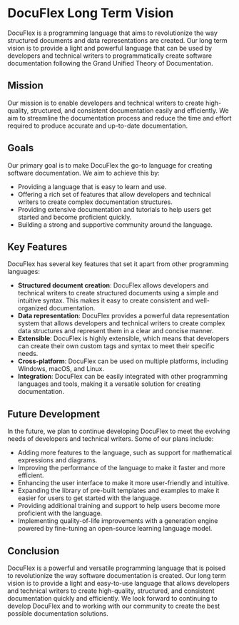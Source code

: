 

# DocuFlex Long Term Vision

DocuFlex is a programming language that aims to revolutionize the way structured documents and data representations are created. Our long term vision is to provide a light and powerful language that can be used by developers and technical writers to programmatically create software documentation following the Grand Unified Theory of Documentation.

## Mission

Our mission is to enable developers and technical writers to create high-quality, structured, and consistent documentation easily and efficiently. We aim to streamline the documentation process and reduce the time and effort required to produce accurate and up-to-date documentation.

## Goals

Our primary goal is to make DocuFlex the go-to language for creating software documentation. We aim to achieve this by:

- Providing a language that is easy to learn and use.
- Offering a rich set of features that allow developers and technical writers to create complex documentation structures.
- Providing extensive documentation and tutorials to help users get started and become proficient quickly.
- Building a strong and supportive community around the language.

## Key Features

DocuFlex has several key features that set it apart from other programming languages:

- **Structured document creation**: DocuFlex allows developers and technical writers to create structured documents using a simple and intuitive syntax. This makes it easy to create consistent and well-organized documentation.
- **Data representation**: DocuFlex provides a powerful data representation system that allows developers and technical writers to create complex data structures and represent them in a clear and concise manner.
- **Extensible**: DocuFlex is highly extensible, which means that developers can create their own custom tags and syntax to meet their specific needs.
- **Cross-platform**: DocuFlex can be used on multiple platforms, including Windows, macOS, and Linux.
- **Integration**: DocuFlex can be easily integrated with other programming languages and tools, making it a versatile solution for creating documentation.

## Future Development

In the future, we plan to continue developing DocuFlex to meet the evolving needs of developers and technical writers. Some of our plans include:

- Adding more features to the language, such as support for mathematical expressions and diagrams.
- Improving the performance of the language to make it faster and more efficient.
- Enhancing the user interface to make it more user-friendly and intuitive.
- Expanding the library of pre-built templates and examples to make it easier for users to get started with the language.
- Providing additional training and support to help users become more proficient with the language.
- Implementing quality-of-life improvements with a generation engine powered by fine-tuning an open-source learning language model.

## Conclusion

DocuFlex is a powerful and versatile programming language that is poised to revolutionize the way software documentation is created. Our long term vision is to provide a light and easy-to-use language that allows developers and technical writers to create high-quality, structured, and consistent documentation quickly and efficiently. We look forward to continuing to develop DocuFlex and to working with our community to create the best possible documentation solutions.